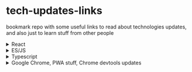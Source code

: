 # tech-updates-links
bookmark repo with some useful links to read about technologies updates, and also just to learn stuff from other people



<details>
  <summary>React</summary>
  
  - [JSer youtube channel](https://www.youtube.com/channel/UC0qiieVBpjA6YODgIFf6Afg/videos "JSer")
  
  
  
</details>

<details>
  <summary>ES/JS</summary>
  
  
  - [How new features are added to JS](https://blog.bitsrc.io/how-new-features-are-added-to-javascript-5d8744bcc344 "JSer")
  - [Finished proposals](https://github.com/tc39/proposals/blob/main/finished-proposals.md, 'TC39 finished proposals')
  
  
</details>

<details>
  <summary>Typescript</summary>
  

  - [Typescript release notes](https://www.typescriptlang.org/docs/handbook/release-notes/typescript-4-9.html "Release notes")
  
  - [JSer youtube channel](https://www.youtube.com/channel/UC0qiieVBpjA6YODgIFf6Afg/videos "JSer")
  
  
  
</details>

<details>
  <summary>Google Chrome, PWA stuff, Chrome devtools updates</summary>
  

  - [Google Chrome Developers Youtube channel](https://www.youtube.com/@ChromeDevs/videos "ChromeDevs")
  
  
  
</details>




